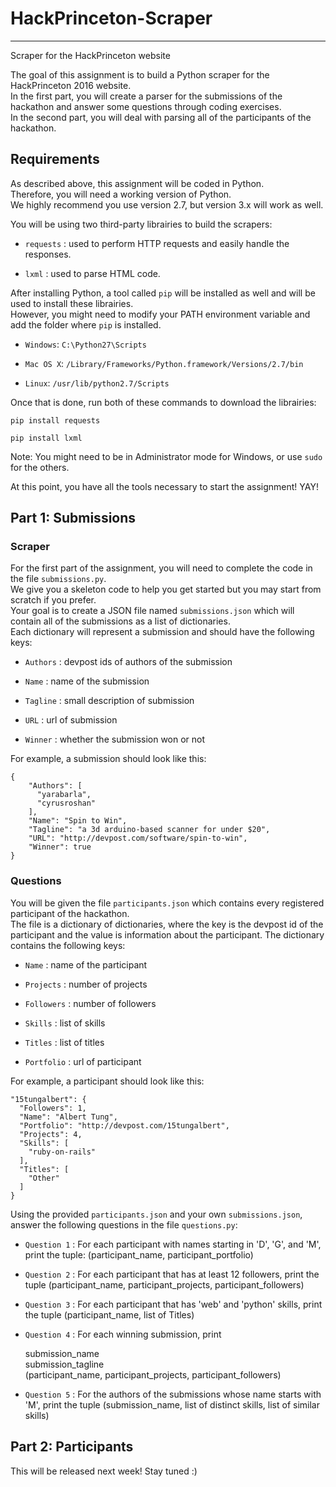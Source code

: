 # HackPrinceton-Scraper
-----------------------
Scraper for the HackPrinceton website


The goal of this assignment is to build a Python scraper for the HackPrinceton 2016 website.  
In the first part, you will create a parser for the submissions of the hackathon and answer some questions through coding exercises.  
In the second part, you will deal with parsing all of the participants of the hackathon.  


## Requirements
As described above, this assignment will be coded in Python.  
Therefore, you will need a working version of Python.  
We highly recommend you use version 2.7, but version 3.x will work as well.  

You will be using two third-party librairies to build the scrapers:
* `requests` :  used to perform HTTP requests and easily handle the responses.  

* `lxml` : used to parse HTML code.  

After installing Python, a tool called `pip` will be installed as well and will be used to install these librairies.  
However, you might need to modify your PATH environment variable and add the folder where `pip` is installed.  
* `Windows`: `C:\Python27\Scripts`

* `Mac OS X`: `/Library/Frameworks/Python.framework/Versions/2.7/bin`

* `Linux`: `/usr/lib/python2.7/Scripts`

Once that is done, run both of these commands to download the librairies:  

    pip install requests  

    pip install lxml  

Note: You might need to be in Administrator mode for Windows, or use `sudo` for the others. 

At this point, you have all the tools necessary to start the assignment! YAY!  


## Part 1: Submissions  
### Scraper
For the first part of the assignment, you will need to complete the code in the file `submissions.py`.  
We give you a skeleton code to help you get started but you may start from scratch if you prefer.  
Your goal is to create a JSON file named `submissions.json` which will contain all of the submissions as a list of dictionaries.    
Each dictionary will represent a submission and should have the following keys:  
* `Authors` : devpost ids of authors of the submission  

* `Name` : name of the submission  

* `Tagline` : small description of submission  

* `URL` : url of submission  

* `Winner` : whether the submission won or not

For example, a submission should look like this:  

    {
        "Authors": [
          "yarabarla", 
          "cyrusroshan"
        ], 
        "Name": "Spin to Win", 
        "Tagline": "a 3d arduino-based scanner for under $20", 
        "URL": "http://devpost.com/software/spin-to-win", 
        "Winner": true
    }

### Questions
You will be given the file `participants.json` which contains every registered participant of the hackathon.  
The file is a dictionary of dictionaries, where the key is the devpost id of the participant and the value is information about the participant. The dictionary contains the following keys:  
* `Name` : name of the participant

* `Projects` : number of projects    

* `Followers` : number of followers    

* `Skills` : list of skills    

* `Titles` : list of titles  

* `Portfolio` : url of participant  

For example, a participant should look like this:

    "15tungalbert": {
      "Followers": 1, 
      "Name": "Albert Tung", 
      "Portfolio": "http://devpost.com/15tungalbert", 
      "Projects": 4, 
      "Skills": [
        "ruby-on-rails"
      ], 
      "Titles": [
        "Other"
      ]
    }

Using the provided `participants.json` and your own `submissions.json`, answer the following questions in the file `questions.py`:  
* `Question 1` : For each participant with names starting in 'D', 'G', and 'M', print the tuple: (participant_name, participant_portfolio)  

* `Question 2` : For each participant that has at least 12 followers, print the tuple (participant_name, participant_projects, participant_followers)  

* `Question 3` : For each participant that has 'web' and 'python' skills, print the tuple (participant_name, list of Titles)  

* `Question 4` : For each winning submission, print  

    submission_name  
    submission_tagline  
    (participant_name, participant_projects, participant_followers)  

* `Question 5` : For the authors of the submissions whose name starts with 'M', print the tuple (submission_name, list of distinct skills, list of similar skills)  


## Part 2: Participants
This will be released next week! Stay tuned :)